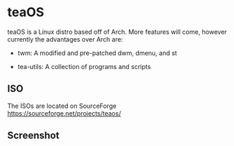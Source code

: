 # teaOS
teaOS is a Linux distro based off of Arch. More features will come, however currently the advantages over Arch are:

- twm: A modified and pre-patched dwm, dmenu, and st

- tea-utils: A collection of programs and scripts

## ISO
The ISOs are located on SourceForge
https://sourceforge.net/projects/teaos/

## Screenshot
